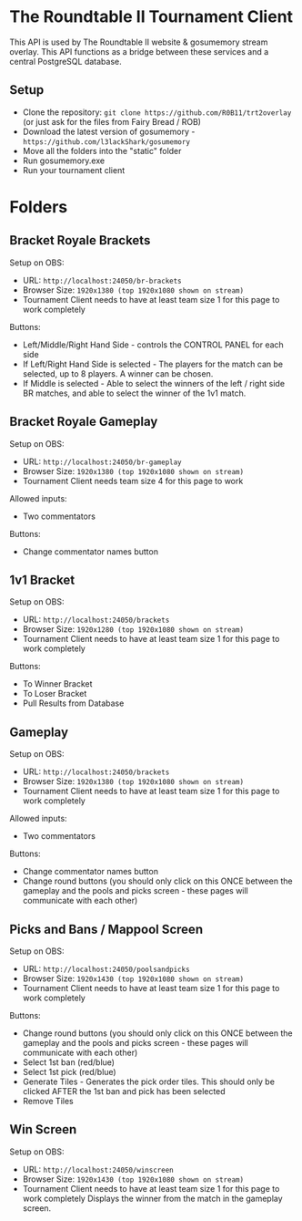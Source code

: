 # The Roundtable II Tournament Client

This API is used by The Roundtable II website & gosumemory stream overlay. This API functions as a bridge between these services and a central PostgreSQL database.

## Setup

- Clone the repository: `git clone https://github.com/R0B11/trt2overlay` (or just ask for the files from Fairy Bread / ROB)
- Download the latest version of gosumemory - `https://github.com/l3lackShark/gosumemory`
- Move all the folders into the "static" folder
- Run gosumemory.exe
- Run your tournament client

# Folders

## Bracket Royale Brackets
Setup on OBS:
- URL: `http://localhost:24050/br-brackets`
- Browser Size: `1920x1380 (top 1920x1080 shown on stream)`
- Tournament Client needs to have at least team size 1 for this page to work completely

Buttons:
- Left/Middle/Right Hand Side - controls the CONTROL PANEL for each side
- If Left/Right Hand Side is selected - The players for the match can be selected, up to 8 players. A winner can be chosen.
- If Middle is selected - Able to select the winners of the left / right side BR matches, and able to select the winner of the 1v1 match.

## Bracket Royale Gameplay

Setup on OBS:
- URL: `http://localhost:24050/br-gameplay`
- Browser Size: `1920x1380 (top 1920x1080 shown on stream)`
- Tournament Client needs team size 4 for this page to work

Allowed inputs:
- Two commentators

Buttons:
- Change commentator names button

## 1v1 Bracket
Setup on OBS:
- URL: `http://localhost:24050/brackets`
- Browser Size: `1920x1280 (top 1920x1080 shown on stream)`
- Tournament Client needs to have at least team size 1 for this page to work completely

Buttons:
- To Winner Bracket
- To Loser Bracket
- Pull Results from Database

## Gameplay
Setup on OBS:
- URL: `http://localhost:24050/brackets`
- Browser Size: `1920x1380 (top 1920x1080 shown on stream)`
- Tournament Client needs to have at least team size 1 for this page to work completely

Allowed inputs:
- Two commentators

Buttons:
- Change commentator names button
- Change round buttons (you should only click on this ONCE between the gameplay and the pools and picks screen - these pages will communicate with each other)

## Picks and Bans / Mappool Screen
Setup on OBS:
- URL: `http://localhost:24050/poolsandpicks`
- Browser Size: `1920x1430 (top 1920x1080 shown on stream)`
- Tournament Client needs to have at least team size 1 for this page to work completely

Buttons:
- Change round buttons (you should only click on this ONCE between the gameplay and the pools and picks screen - these pages will communicate with each other)
- Select 1st ban (red/blue)
- Select 1st pick (red/blue)
- Generate Tiles - Generates the pick order tiles. This should only be clicked AFTER the 1st ban and pick has been selected
- Remove Tiles

## Win Screen
Setup on OBS:
- URL: `http://localhost:24050/winscreen`
- Browser Size: `1920x1430 (top 1920x1080 shown on stream)`
- Tournament Client needs to have at least team size 1 for this page to work completely
Displays the winner from the match in the gameplay screen.